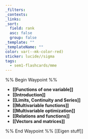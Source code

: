 ```yaml
---
_filters: 
_contexts: 
_links: 
_sort:
  field: rank
  asc: false
  group: false
_template: ""
_templateName: ""
color: var(--mk-color-red)
sticker: lucide//sigma
tags:
  - sem1-flashcards/mme
---
```

%% Begin Waypoint %%
- **[[Functions of one variable]]**
- **[[Introduction]]**
- **[[Limits, Continuity and Series]]**
- **[[Multivariable functions]]**
- **[[Multivariable optimization]]**
- **[[Relations and functions]]**
- **[[Vectors and matrices]]**

%% End Waypoint %%
[[Eigen stuff]]
